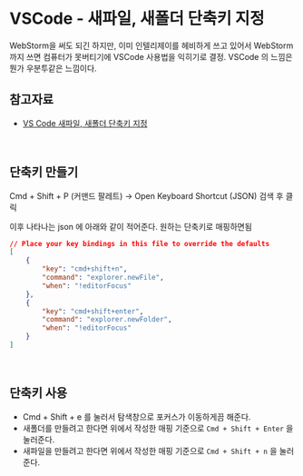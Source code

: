 # VSCode - 새파일, 새폴더 단축키 지정

WebStorm을 써도 되긴 하지만, 이미 인텔리제이를 헤비하게 쓰고 있어서 WebStorm 까지 쓰면 컴퓨터가 못버티기에 VSCode 사용법을 익히기로 결정. VSCode 의 느낌은 뭔가 우분투같은 느낌이다. <br>

## 참고자료

- [VS Code 새파일, 새폴더 단축키 지정](https://honeyinfo7.tistory.com/m/310)

<br>

## 단축키 만들기

Cmd + Shift + P (커맨드 팔레트) -> Open Keyboard Shortcut (JSON) 검색 후 클릭<br>

이후 나타나는 json 에 아래와 같이 적어준다. 원하는 단축키로 매핑하면됨<br>

```json
// Place your key bindings in this file to override the defaults
[
    {
        "key": "cmd+shift+n",
        "command": "explorer.newFile",
        "when": "!editorFocus"
    },
    {
        "key": "cmd+shift+enter",
        "command": "explorer.newFolder",
        "when": "!editorFocus"
    }
]
```

<br>

## 단축키 사용

- Cmd + Shift + e 를 눌러서 탐색창으로 포커스가 이동하게끔 해준다.
- 새폴더를 만들려고 한다면 위에서 작성한 매핑 기준으로 `Cmd + Shift + Enter` 을 눌러준다.
- 새파일을 만들려고 한다면 위에서 작성한 매핑 기준으로 `Cmd + Shift + n` 을 눌러준다.

<br>

